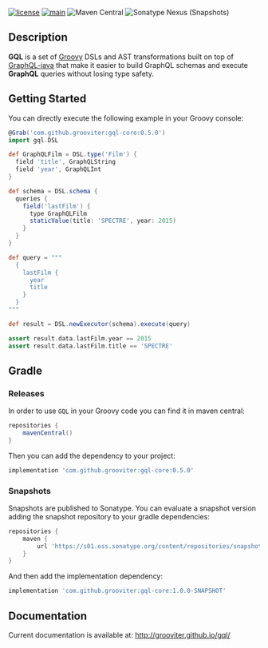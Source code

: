 [![license](https://img.shields.io/github/license/grooviter/gql.svg)]() [![main](https://github.com/grooviter/gql/actions/workflows/gql-release.yml/badge.svg)](https://github.com/grooviter/gql/actions/workflows/gql-release.yml) ![Maven Central](https://img.shields.io/maven-central/v/com.github.grooviter/gql-core) ![Sonatype Nexus (Snapshots)](https://img.shields.io/nexus/s/com.github.grooviter/gql-core?server=https%3A%2F%2Fs01.oss.sonatype.org)

## Description

**GQL** is a set of [Groovy](http://www.groovy-lang.org) DSLs and AST
transformations built on top
of [GraphQL-java](https://github.com/graphql-java/graphql-java) that
make it easier to build GraphQL schemas and execute **GraphQL**
queries without losing type safety.

## Getting Started

You can directly execute the following example in your Groovy console:

```groovy
@Grab('com.github.grooviter:gql-core:0.5.0')
import gql.DSL

def GraphQLFilm = DSL.type('Film') {
  field 'title', GraphQLString
  field 'year', GraphQLInt
}

def schema = DSL.schema {
  queries {
    field('lastFilm') {
      type GraphQLFilm
      staticValue(title: 'SPECTRE', year: 2015)
    }
  }
}

def query = """
  {
    lastFilm {
      year
      title
    }
  }
"""

def result = DSL.newExecutor(schema).execute(query)

assert result.data.lastFilm.year == 2015
assert result.data.lastFilm.title == 'SPECTRE'
```

## Gradle

### Releases
In order to use `GQL` in your Groovy code you can find it in maven central:

```groovy
repositories {
    mavenCentral()
}
```

Then you can add the dependency to your project:

```groovy
implementation 'com.github.grooviter:gql-core:0.5.0'
```

### Snapshots
Snapshots are published to Sonatype. You can evaluate a snapshot version adding the snapshot repository to
your gradle dependencies:

```groovy
repositories {
    maven {
        url 'https://s01.oss.sonatype.org/content/repositories/snapshots/'
    }
}
```

And then add the implementation dependency:

```groovy
implementation 'com.github.grooviter:gql-core:1.0.0-SNAPSHOT'
```

## Documentation

Current documentation is available at: http://grooviter.github.io/gql/

